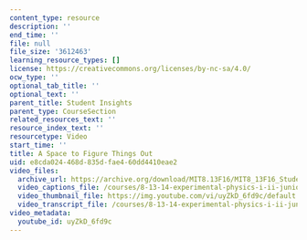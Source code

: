 ```yaml
---
content_type: resource
description: ''
end_time: ''
file: null
file_size: '3612463'
learning_resource_types: []
license: https://creativecommons.org/licenses/by-nc-sa/4.0/
ocw_type: ''
optional_tab_title: ''
optional_text: ''
parent_title: Student Insights
parent_type: CourseSection
related_resources_text: ''
resource_index_text: ''
resourcetype: Video
start_time: ''
title: A Space to Figure Things Out
uid: e8cda024-468d-835d-fae4-60dd4410eae2
video_files:
  archive_url: https://archive.org/download/MIT8.13F16/MIT8_13F16_Students_Space_to_Figure_Things_Out_300k.mp4
  video_captions_file: /courses/8-13-14-experimental-physics-i-ii-junior-lab-fall-2016-spring-2017/376bea8858165d5da8f4a54df4ea87e2_uyZkD_6fd9c.vtt
  video_thumbnail_file: https://img.youtube.com/vi/uyZkD_6fd9c/default.jpg
  video_transcript_file: /courses/8-13-14-experimental-physics-i-ii-junior-lab-fall-2016-spring-2017/9c0475408aa3c1625706048eec487120_uyZkD_6fd9c.pdf
video_metadata:
  youtube_id: uyZkD_6fd9c
---
```

